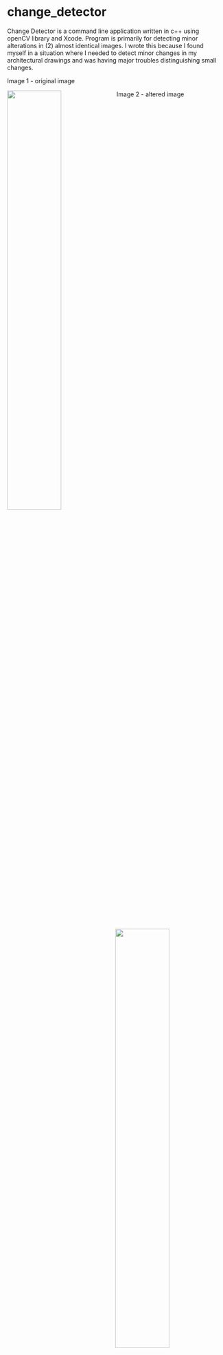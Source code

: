 # change_detector
Change Detector is a command line application written in c++ using openCV library and Xcode.  Program is primarily for detecting minor alterations in (2) almost identical images.  I wrote this because I found myself in a situation where I needed to detect minor changes in my architectural drawings and was having major troubles distinguishing small changes.


Image 1 - original image

<img align="left" width="50%" height="50%" src="https://images.squarespace-cdn.com/content/v1/5cc0708db10f257f085020f4/1567281818366-YCG8DOC0JET2YLL1BDD6/ke17ZwdGBToddI8pDm48kL5vtkVmuF_TfVXAjoajrn8UqsxRUqqbr1mOJYKfIPR7LoDQ9mXPOjoJoqy81S2I8N_N4V1vUb5AoIIIbLZhVYxCRW4BPu10St3TBAUQYVKcGQLJLq7bbn0dtpDTIRzKAA4rdzrVEJ6L0zdRX09DaLA9JivhSPEF_ntuZ80V9KbO/change2.png?format=500w">

Image 2 - altered image
<img align="right" width="50%" height="50%" src="https://images.squarespace-cdn.com/content/v1/5cc0708db10f257f085020f4/1567281805858-W839A0ZVYR9PU75HNQ86/ke17ZwdGBToddI8pDm48kL5vtkVmuF_TfVXAjoajrn8UqsxRUqqbr1mOJYKfIPR7LoDQ9mXPOjoJoqy81S2I8N_N4V1vUb5AoIIIbLZhVYxCRW4BPu10St3TBAUQYVKcGQLJLq7bbn0dtpDTIRzKAA4rdzrVEJ6L0zdRX09DaLA9JivhSPEF_ntuZ80V9KbO/change1.png?format=500w">

![shell interaction - options between circling altered pixels or outlining altered pixels](https://images.squarespace-cdn.com/content/v1/5cc0708db10f257f085020f4/1567281843393-BX02FCLLHJEQ0WJKNMYT/ke17ZwdGBToddI8pDm48kOk3VU_UcLbPt6sKQHMr_0dZw-zPPgdn4jUwVcJE1ZvWQUxwkmyExglNqGp0IvTJZUJFbgE-7XRK3dMEBRBhUpzyVHtn17tsIdnXyw-8O1nIpxy9NNPl5kDovg0S2g8XAMYQnj_ossJClYK0z3vSWXw/shell1.png?format=750w)
shell interaction - options between circling altered pixels or outlining altered pixels

![output image - written to user specified string location](https://images.squarespace-cdn.com/content/v1/5cc0708db10f257f085020f4/1567281860476-LJ00LTIFMBB09GQFI6IP/ke17ZwdGBToddI8pDm48kEJ4cOHrRQS9U6zMyLLMlBsUqsxRUqqbr1mOJYKfIPR7LoDQ9mXPOjoJoqy81S2I8N_N4V1vUb5AoIIIbLZhVYxCRW4BPu10St3TBAUQYVKcmad8uHYAF7-02Yclslrd79p8LOqe8r1XqsZNMHsW5qEE6Gv0YiTynNyofFZb7R3F/outline_1.png?format=750w)
output image - written to user specified string location

![image output of detection using cv::circle method](https://images.squarespace-cdn.com/content/v1/5cc0708db10f257f085020f4/1567281873321-6YHFH9ELJSU22MOHEF5D/ke17ZwdGBToddI8pDm48kHEbIFI6kGpWpDOyIBI-LOAUqsxRUqqbr1mOJYKfIPR7LoDQ9mXPOjoJoqy81S2I8N_N4V1vUb5AoIIIbLZhVYxCRW4BPu10St3TBAUQYVKcLCzQuhcYAiGX__w1xbbJRezcaedCH3OjVpziJmLA9HtPyZ41nyiyiJV7_Euhk0qK/circlel_1.png?format=750w)
image output of detection using cv::circle method


